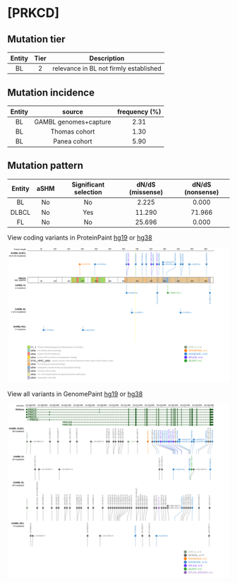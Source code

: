 # [PRKCD]

## Mutation tier

|Entity|Tier|Description                           |
|:------:|:----:|--------------------------------------|
|BL    |2   |relevance in BL not firmly established|
## Mutation incidence

|Entity|source               |frequency (%)|
|:------:|:---------------------:|:-------------:|
|BL    |GAMBL genomes+capture|2.31         |
|BL    |Thomas cohort        |1.30         |
|BL    |Panea cohort         |5.90         |

## Mutation pattern

|Entity|aSHM|Significant selection|dN/dS (missense)|dN/dS (nonsense)|
|:------:|:----:|:---------------------:|:----------------:|:----------------:|
|BL    |No  |No                   | 2.225          | 0.000          |
|DLBCL |No  |Yes                  |11.290          |71.966          |
|FL    |No  |No                   |25.696          | 0.000          |




View coding variants in ProteinPaint [hg19](https://www.bcgsc.ca/downloads/morinlab/GAMBL/test/genes/PRKCD_protein.html)  or [hg38](https://www.bcgsc.ca/downloads/morinlab/GAMBL/test/genes/PRKCD_protein_hg38.html)

![image](images/proteinpaint/PRKCD_NM_006254.svg)

View all variants in GenomePaint [hg19](https://www.bcgsc.ca/downloads/morinlab/GAMBL/test/genes/PRKCD.html)  or [hg38](https://www.bcgsc.ca/downloads/morinlab/GAMBL/test/genes/PRKCD_hg38.html)

![image](images/proteinpaint/PRKCD.svg)
